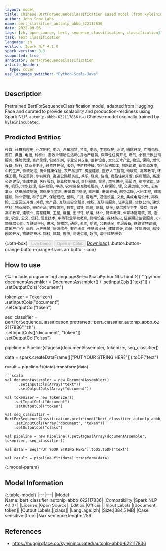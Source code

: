 ```yaml
---
layout: model
title: Chinese BertForSequenceClassification Cased model (from kyleinincubated)
author: John Snow Labs
name: bert_classifier_autonlp_abbb_622117836
date: 2022-09-06
tags: [zh, open_source, bert, sequence_classification, classification]
task: Text Classification
language: zh
edition: Spark NLP 4.1.0
spark_version: 3.0
supported: true
annotator: BertForSequenceClassification
article_header:
  type: cover
use_language_switcher: "Python-Scala-Java"
---
```


## Description

Pretrained BertForSequenceClassification model, adapted from Hugging Face and curated to provide scalability and production-readiness using Spark NLP. `autonlp-abbb-622117836` is a Chinese model originally trained by `kyleinincubated`.

## Predicted Entities

`传媒`, `计算机应用`, `化学制药`, `电力`, `汽车租赁`, `拍卖`, `电影`, `生态保护`, `水泥`, `园区开发`, `广播电视`, `港口`, `典当`, `电信`, `种植业`, `畜牧业辅助性活动`, `房地产租赁`, `保障性住房开发`, `燃气`, `小额贷款公司服务`, `保险代理`, `资产管理`, `包装印刷`, `专业公共卫生`, `监护设备`, `文化艺术产业`, `物流`, `保险`, `燃气设备`, `银行`, `商业养老金`, `融资性担保`, `水务`, `中药材种植`, `农产品初加工`, `铁路运输`, `新能源发电`, `中药生产`, `物流配送`, `商业健康保险`, `农产品加工`, `房屋建设`, `医疗人工智能`, `物联网`, `高等教育`, `环保工程`, `珠宝首饰`, `学前教育`, `高速公路服务区`, `娱乐`, `煤炭`, `住宿`, `商品住房开发`, `疾病预防`, `高速公路建设`, `集成电路`, `医疗服务`, `职业技能培训`, `医疗器械`, `贸易`, `燃气供应`, `葡萄酒`, `航空货运`, `证券`, `机场`, `污水处理`, `临床检验`, `中药`, `农村资金互助社服务`, `人身保险`, `锂`, `交通运输`, `水电`, `公用事业`, `纺织服装制造`, `网络安全监测`, `畜禽粪污处理`, `乘用车`, `畜禽养殖`, `航空运输`, `水利工程`, `铁路建设`, `物业管理`, `种子生产`, `保险经纪`, `塑料`, `广播`, `房地产`, `通信设备`, `文化`, `集成电路设计`, `再保险`, `工业园区开发`, `外贸`, `水产品`, `互联网安全服务`, `橡胶`, `互联网服务`, `证券交易`, `贷款公司`, `建筑材料`, `物业服务`, `兽药产品`, `健康体检`, `教育`, `钢铁`, `民宿`, `家具`, `基金`, `基层医疗卫生`, `餐饮`, `普通高中教育`, `建筑业`, `房屋建筑`, `卫星`, `疫苗`, `图书馆`, `航运`, `林业`, `特殊教育`, `体育场馆建筑`, `铝`, `渔业`, `农业`, `公交`, `信托`, `信息技术`, `中等职业学校教育`, `终端设备`, `森林防火`, `证券期货监管服务`, `小额贷款公司`, `互联网平台`, `供水`, `博物馆`, `通信`, `外卖`, `期货`, `公募基金`, `电源设备`, `铁路货物运输`, `房地产中介`, `电视`, `水产养殖`, `旅游综合`, `有色金属`, `传感器设计`, `建筑设计`, `内贸`, `技能培训`, `科技园区开发`, `物联网技术`, `饲料`, `体育`, `医院`, `高速公路`, `超市`, `运行维护服务`

{:.btn-box}
<button class="button button-orange" disabled>Live Demo</button>
<button class="button button-orange" disabled>Open in Colab</button>
[Download](https://s3.amazonaws.com/auxdata.johnsnowlabs.com/public/models/bert_classifier_autonlp_abbb_622117836_zh_4.1.0_3.0_1662502337611.zip){:.button.button-orange.button-orange-trans.arr.button-icon}

## How to use



<div class="tabs-box" markdown="1">
{% include programmingLanguageSelectScalaPythonNLU.html %}
```python
documentAssembler = DocumentAssembler() \
    .setInputCols(["text"]) \
    .setOutputCols("document")

tokenizer = Tokenizer() \
    .setInputCols("document") \
    .setOutputCol("token")

seq_classifier = BertForSequenceClassification.pretrained("bert_classifier_autonlp_abbb_622117836","zh") \
    .setInputCols(["document", "token"]) \
    .setOutputCol("class")
    
pipeline = Pipeline(stages=[documentAssembler, tokenizer, seq_classifier])

data = spark.createDataFrame([["PUT YOUR STRING HERE"]]).toDF("text")

result = pipeline.fit(data).transform(data)
```
```scala
val documentAssembler = new DocumentAssembler() 
      .setInputCols(Array("text")) 
      .setOutputCols(Array("document"))
      
val tokenizer = new Tokenizer()
    .setInputCols("document")
    .setOutputCol("token")
 
val seq_classifier = BertForSequenceClassification.pretrained("bert_classifier_autonlp_abbb_622117836","zh") 
    .setInputCols(Array("document", "token")) 
    .setOutputCol("class")
   
val pipeline = new Pipeline().setStages(Array(documentAssembler, tokenizer, seq_classifier))

val data = Seq("PUT YOUR STRING HERE").toDS.toDF("text")

val result = pipeline.fit(data).transform(data)
```
</div>

{:.model-param}
## Model Information

{:.table-model}
|---|---|
|Model Name:|bert_classifier_autonlp_abbb_622117836|
|Compatibility:|Spark NLP 4.1.0+|
|License:|Open Source|
|Edition:|Official|
|Input Labels:|[document, token]|
|Output Labels:|[class]|
|Language:|zh|
|Size:|384.5 MB|
|Case sensitive:|true|
|Max sentence length:|256|

## References

- https://huggingface.co/kyleinincubated/autonlp-abbb-622117836